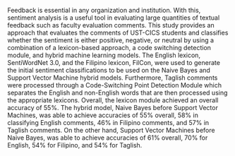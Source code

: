 Feedback is essential in any organization and institution. With this, sentiment analysis is
a useful tool in evaluating large quantities of textual feedback such as faculty evaluation
comments. This study provides an approach that evaluates the comments of UST-CICS students
and classifies whether the sentiment is either positive, negative, or neutral by using a
combination of a lexicon-based approach, a code switching detection module, and hybrid
machine learning models. The English lexicon, SentiWordNet 3.0, and the Filipino lexicon,
FilCon, were used to generate the initial sentiment classifications to be used on the Naive Bayes
and Support Vector Machine hybrid models. Furthermore, Taglish comments were processed
through a Code-Switching Point Detection Module which separates the English and non-English
words that are then processed using the appropriate lexicons. Overall, the lexicon module
achieved an overall accuracy of 55%. The hybrid model, Naive Bayes before Support Vector
Machines, was able to achieve accuracies of 55% overall, 58% in classifying English comments,
46% in Filipino comments, and 57% in Taglish comments. On the other hand, Support Vector
Machines before Naive Bayes, was able to achieve accuracies of 61% overall, 70% for English,
54% for Filipino, and 54% for Taglish.
